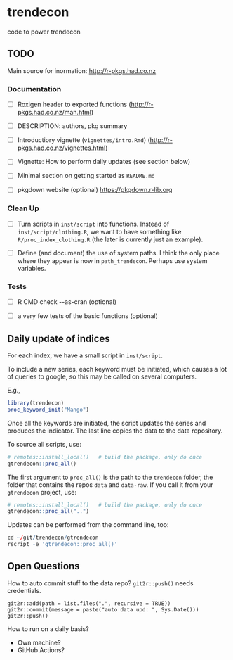 # trendecon
code to power trendecon


## TODO

Main source for inormation: http://r-pkgs.had.co.nz

### Documentation

- [ ] Roxigen header to exported functions (http://r-pkgs.had.co.nz/man.html)

- [ ] DESCRIPTION: authors, pkg summary

- [ ] Introductiory vignette (`vignettes/intro.Rmd`) (http://r-pkgs.had.co.nz/vignettes.html)

- [ ] Vignette: How to perform daily updates (see section below)

- [ ] Minimal section on getting started as `README.md`

- [ ] pkgdown website (optional) https://pkgdown.r-lib.org


### Clean Up

- [ ] Turn scripts in `inst/script` into functions. Instead of `inst/script/clothing.R`, we want to have something like `R/proc_index_clothing.R` (the later is currently just an example).

- [ ] Define (and document) the use of system paths. I think the only place where they appear is now in `path_trendecon`. Perhaps use system variables.


### Tests

- [ ] R CMD check --as-cran (optional)

- [ ] a very few tests of the basic functions (optional)



## Daily update of indices

For each index, we have a small script in `inst/script`.

To include a new series, each keyword must be initiated, which causes a lot of queries to google, so this may be called on several computers.

E.g.,
```r
library(trendecon)
proc_keyword_init("Mango")
```

Once all the keywords are initiated, the script updates the series and produces the indicator. The last line copies the data to the data repository.

To source all scripts, use:

```r
# remotes::install_local()   # build the package, only do once
gtrendecon::proc_all()
```

The first argument to `proc_all()` is the path to the `trendecon` folder, the folder that contains the repos `data` and `data-raw`. If you call it from your `gtrendecon` project, use:
```r
# remotes::install_local()   # build the package, only do once
gtrendecon::proc_all("..")
```

Updates can be performed from the command line, too:

```r
cd ~/git/trendecon/gtrendecon
rscript -e 'gtrendecon::proc_all()'
```



## Open Questions


How to auto commit stuff to the data repo? `git2r::push()` needs credentials.

```
git2r::add(path = list.files(".", recursive = TRUE))
git2r::commit(message = paste("auto data upd: ", Sys.Date()))
git2r::push()
```

How to run on a daily basis?

- Own machine?
- GitHub Actions?

